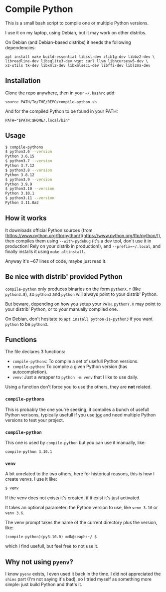 # Compile Python

This is a small bash script to compile one or multiple Python versions.

I use it on my laptop, using Debian, but it may work on other distribs.

On Debian (and Debian-based distribs) it needs the following
dependencies:

```
apt install make build-essential libssl-dev zlib1g-dev libbz2-dev \
libreadline-dev libsqlite3-dev wget curl llvm libncursesw5-dev \
xz-utils tk-dev libxml2-dev libxmlsec1-dev libffi-dev liblzma-dev
```


## Installation

Clone the repo anywhere, then in your `~/.bashrc` add:

    source PATH/To/THE/REPO/compile-python.sh

And for the compiled Python to be found in your PATH:

    PATH="$PATH:$HOME/.local/bin"


## Usage

```bash
$ compile-pythons
$ python3.6 --version
Python 3.6.15
$ python3.7 --version
Python 3.7.12
$ python3.8 --version
Python 3.8.12
$ python3.9 --version
Python 3.9.9
$ python3.10 --version
Python 3.10.1
$ python3.11 --version
Python 3.11.0a2
```


## How it works

It downloads official Python sources (from
[https://www.python.org/ftp/python/](https://www.python.org/ftp/python/)),
then compiles them using `--with-pydebug` (it's a dev tool, don't use
it in production! Rely on your distrib in production!), and
`--prefix=~/.local`, and finally installs it using `make altinstall`.

Anyway it's ~67 lines of code, maybe just read it.


## Be nice with distrib' provided Python

`compile-python` only produces binaries on the form `pythonX.Y` (like
`python3.8`), so `python3` and `python` will always point to your
distrib' Python.

But beware, depending on how you setup your `PATH`, `pythonY.X` may
point to your distrib' Python, or to your manually compiled one.

On Debian, don't hesitate to `apt install python-is-python3` if you want `python`
to be `python3`.


## Functions

The file declares 3 functions:

- `compile-pythons`: To compile a set of usefull Python versions.
- `compile-python`: To compile a given Python version (has autocompletion).
- `venv`: Just a wrapper to `python -m venv` that I like to use daily.

Using a function don't force you to use the others, they are **not** related.


### `compile-pythons`

This is probably the one you're seeking, it compiles a bunch of
usefull Python verisons, typically usefull if you use
[tox](https://tox.wiki/en/latest/) and need multiple Python versions
to test your project.


### `compile-python`

This one is used by `compile-python` but you can use it manually, like:

    compile-python 3.10.1


### `venv`

A bit unrelated to the two others, here for historical reasons, this
is how I create venvs. I use it like:

```bash
$ venv
```

If the venv does not exists it's created, if it exist it's just activated.

It takes an optional parameter: the Python version to use, like `venv
3.10` or `venv 3.6`.

The venv prompt takes the name of the current directory plus the
version, like:

    (compile-python)(py3.10.0) mdk@seaph:~/ $

which I find usefull, but feel free to not use it.


## Why not using `pyenv`?

I know `pyenv` exists, I even used it back in the time. I did not
appreciated the `shims` part (I'm not saying it's bad), so I tried
myself as something more simple: just build Python and that's it.
